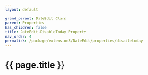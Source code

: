 ```yaml
---
layout: default

grand_parent: DateEdit Class
parent: Properties
has_children: false
title: DateEdit.DisableToday Property
nav_order: 4
permalink: /package/extension3/DateEdit/properties/disabletoday
---
```

# {{ page.title }}
